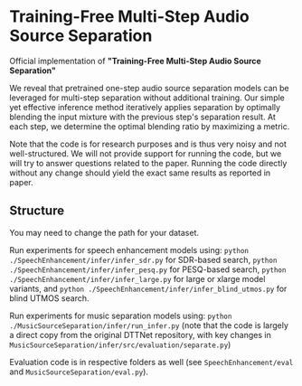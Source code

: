 # Training-Free Multi-Step Audio Source Separation

Official implementation of **"Training-Free Multi-Step Audio Source Separation"**

We reveal that pretrained one-step audio source separation models can be leveraged for multi-step separation without additional training. Our simple yet effective inference method iteratively applies separation by optimally blending the input mixture with the previous step's separation result. At each step, we determine the optimal blending ratio by maximizing a metric.

Note that the code is for research purposes and is thus very noisy and not well-structured. We will not provide support for running the code, but we will try to answer questions related to the paper. Running the code directly without any change should yield the exact same results as reported in paper.

## Structure
You may need to change the path for your dataset.

Run experiments for speech enhancement models using:
`python ./SpeechEnhancement/infer/infer_sdr.py` for SDR-based search,
`python ./SpeechEnhancement/infer/infer_pesq.py` for PESQ-based search,
`python ./SpeechEnhancement/infer/infer_large.py` for large or xlarge model variants,
and `python ./SpeechEnhancement/infer/infer_blind_utmos.py` for blind UTMOS search.

Run experiments for music separation models using:
`python ./MusicSourceSeparation/infer/run_infer.py` (note that the code is largely a direct copy from the original DTTNet repository, with key changes in `MusicSourceSeparation/infer/src/evaluation/separate.py`)

Evaluation code is in respective folders as well (see `SpeechEnhancement/eval` and `MusicSourceSeparation/eval.py`).